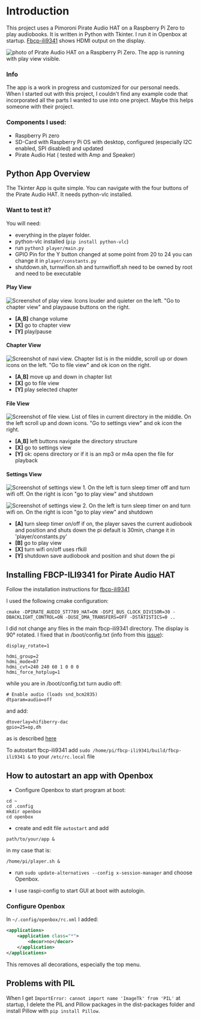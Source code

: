 # Introduction
 
This project uses a Pimoroni Pirate Audio HAT on a Raspberry Pi Zero to play audiobooks. It is written in Python with Tkinter. I run it in Openbox at startup. [Fbcp-ili9341](https://github.com/juj/fbcp-ili9341) shows HDMI output on the display. 

![photo of Pirate Audio HAT on a Raspberry Pi Zero. The app is running with play view visible.](/photos/player.png "player")

### Info

The app is a work in progress and customized for our personal needs. When I started out with this project, I couldn't find any example code that incorporated all the parts I wanted to use into one project. Maybe this helps someone with their project.

### Components I used:

- Raspberry Pi zero
- SD-Card with Raspberry Pi OS with desktop, configured (especially I2C enabled, SPI disabled) and updated
- Pirate Audio Hat ( tested with Amp and Speaker)

## Python App Overview
The Tkinter App is quite simple. You can navigate with the four buttons of the Pirate Audio HAT. It needs python-vlc installed. 

### Want to test it?
You will need:
- everything in the player folder.
- python-vlc installed (`pip install python-vlc`)
- run `python3 player/main.py`
- GPIO Pin for the Y button changed at some point from 20 to 24
you can change it in `player/constants.py`
- shutdown.sh, turnwifion.sh and turnwifioff.sh need to be owned by root and need to be executable

#### Play View
![Screenshot of play view. Icons louder and quieter on the left. "Go to chapter view" and playpause buttons on the right.](/photos/playview_border.png "playview")

- **[A,B]** change volume
- **[X]** go to chapter view
- **[Y]** play/pause

#### Chapter View
![Screenshot of navi view. Chapter list is in the middle, scroll up or down icons on the left. "Go to file view" and ok icon on the right.](/photos/navi_border.png "chapterview")

- **[A,B]** move up and down in chapter list
- **[X]** go to file view
- **[Y]** play selected chapter

#### File View
![Screenshot of file view. List of files in current directory in the middle. On the left scroll up and down icons. "Go to settings view" and ok icon the right.](/photos/fileview_border.png "fileview")

- **[A,B]** left buttons navigate the directory structure
- **[X]** go to settings view
- **[Y]** ok: opens directory or if it is an mp3 or m4a open the file for playback

#### Settings View
![Screenshot of settings view 1. On the left is turn sleep timer off and turn wifi off. On the right is icon "go to play view" and shutdown](/photos/settingsview_turnsleepoff_turnwifioff_border.png "settingsview1")

![Screenshot of settings view 2. On the left is turn sleep timer on and turn wifi on. On the right is icon "go to play view" and shutdown](/photos/settingsview_turnsleepon_turnwifion_border.png "settingsview2")

- **[A]** turn sleep timer on/off
if on, the player saves the current audiobook and position and shuts down the pi
default is 30min, change it in 'player/constants.py'
- **[B]** go to play view
- **[X]** turn wifi on/off
uses rfkill
- **[Y]** shutdown
save audiobook and position and shut down the pi


## Installing FBCP-ILI9341 for Pirate Audio HAT
Follow the installation instructions for [fbcp-ili9341](https://github.com/juj/fbcp-ili9341/blob/master/README.md#installation)

I used the following cmake configuration:
```
cmake -DPIRATE_AUDIO_ST7789_HAT=ON -DSPI_BUS_CLOCK_DIVISOR=30 -DBACKLIGHT_CONTROL=ON -DUSE_DMA_TRANSFERS=OFF -DSTATISTICS=0 ..
```

I did not change any files in the main fbcp-ili9341 directory. The display is 90° rotated. I fixed that in /boot/config.txt (info from this [issue](https://github.com/juj/fbcp-ili9341/pull/203)):
```
display_rotate=1

hdmi_group=2
hdmi_mode=87
hdmi_cvt=240 240 60 1 0 0 0
hdmi_force_hotplug=1
```

while you are in /boot/config.txt turn audio off:
```
# Enable audio (loads snd_bcm2835)
dtparam=audio=off
```

and add:

```
dtoverlay=hifiberry-dac
gpio=25=op,dh
```

as is described [here](https://github.com/pimoroni/pirate-audio)

To autostart fbcp-ili9341 add `sudo /home/pi/fbcp-ili9341/build/fbcp-ili9341 &` to your `/etc/rc.local` file


## How to autostart an app with Openbox

- Configure Openbox to start program at boot:
```  
cd ~
cd .config
mkdir openbox
cd openbox
```

- create and edit file `autostart` and add
```
path/to/your/app &
```

in my case that is:
```
/home/pi/player.sh &
```

- run `sudo update-alternatives --config x-session-manager` and choose Openbox.

- I use raspi-config to start GUI at boot with autologin.


### Configure Openbox
In `~/.config/openbox/rc.xml` I added:

```xml
<applications>
    <application class="*">
        <decor>no</decor>
    </application>
</applications>
```

This removes all decorations, especially the top menu.

## Problems with PIL
When I get
`ImportError: cannot import name 'ImageTk' from 'PIL'`
at startup, I delete the PIL and Pillow packages in the dist-packages folder and install Pillow with `pip install Pillow`.
